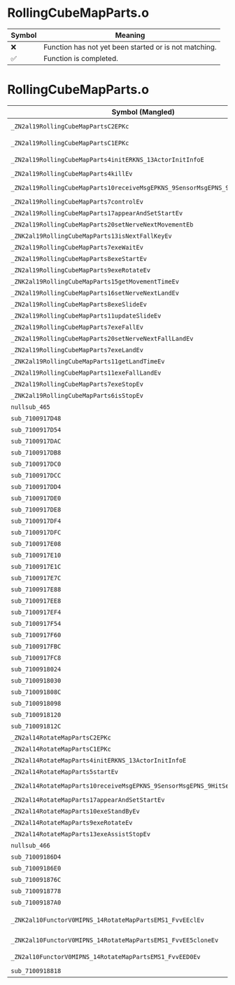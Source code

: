 # RollingCubeMapParts.o
| Symbol | Meaning 
| ------------- | ------------- 
| :x: | Function has not yet been started or is not matching. 
| :white_check_mark: | Function is completed. 


# RollingCubeMapParts.o
| Symbol (Mangled) | Symbol (Demangled) | Decompiled? |
| ------------- |  ------------- | ------------- |
| `_ZN2al19RollingCubeMapPartsC2EPKc` | `al::RollingCubeMapParts::RollingCubeMapParts(char const*)` | :white_check_mark: |
| `_ZN2al19RollingCubeMapPartsC1EPKc` | `al::RollingCubeMapParts::RollingCubeMapParts(char const*)` | :white_check_mark: |
| `_ZN2al19RollingCubeMapParts4initERKNS_13ActorInitInfoE` | `al::RollingCubeMapParts::init(al::ActorInitInfo const&)` | :white_check_mark: |
| `_ZN2al19RollingCubeMapParts4killEv` | `al::RollingCubeMapParts::kill(void)` | :white_check_mark: |
| `_ZN2al19RollingCubeMapParts10receiveMsgEPKNS_9SensorMsgEPNS_9HitSensorES5_` | `al::RollingCubeMapParts::receiveMsg(al::SensorMsg const*,al::HitSensor *,al::HitSensor *)` | :white_check_mark: |
| `_ZN2al19RollingCubeMapParts7controlEv` | `al::RollingCubeMapParts::control(void)` | :white_check_mark: |
| `_ZN2al19RollingCubeMapParts17appearAndSetStartEv` | `al::RollingCubeMapParts::appearAndSetStart(void)` | :white_check_mark: |
| `_ZN2al19RollingCubeMapParts20setNerveNextMovementEb` | `al::RollingCubeMapParts::setNerveNextMovement(bool)` | :white_check_mark: |
| `_ZNK2al19RollingCubeMapParts13isNextFallKeyEv` | `al::RollingCubeMapParts::isNextFallKey(void)const` | :white_check_mark: |
| `_ZN2al19RollingCubeMapParts7exeWaitEv` | `al::RollingCubeMapParts::exeWait(void)` | :white_check_mark: |
| `_ZN2al19RollingCubeMapParts8exeStartEv` | `al::RollingCubeMapParts::exeStart(void)` | :white_check_mark: |
| `_ZN2al19RollingCubeMapParts9exeRotateEv` | `al::RollingCubeMapParts::exeRotate(void)` | :white_check_mark: |
| `_ZNK2al19RollingCubeMapParts15getMovementTimeEv` | `al::RollingCubeMapParts::getMovementTime(void)const` | :white_check_mark: |
| `_ZN2al19RollingCubeMapParts16setNerveNextLandEv` | `al::RollingCubeMapParts::setNerveNextLand(void)` | :white_check_mark: |
| `_ZN2al19RollingCubeMapParts8exeSlideEv` | `al::RollingCubeMapParts::exeSlide(void)` | :white_check_mark: |
| `_ZN2al19RollingCubeMapParts11updateSlideEv` | `al::RollingCubeMapParts::updateSlide(void)` | :white_check_mark: |
| `_ZN2al19RollingCubeMapParts7exeFallEv` | `al::RollingCubeMapParts::exeFall(void)` | :white_check_mark: |
| `_ZN2al19RollingCubeMapParts20setNerveNextFallLandEv` | `al::RollingCubeMapParts::setNerveNextFallLand(void)` | :white_check_mark: |
| `_ZN2al19RollingCubeMapParts7exeLandEv` | `al::RollingCubeMapParts::exeLand(void)` | :white_check_mark: |
| `_ZNK2al19RollingCubeMapParts11getLandTimeEv` | `al::RollingCubeMapParts::getLandTime(void)const` | :white_check_mark: |
| `_ZN2al19RollingCubeMapParts11exeFallLandEv` | `al::RollingCubeMapParts::exeFallLand(void)` | :white_check_mark: |
| `_ZN2al19RollingCubeMapParts7exeStopEv` | `al::RollingCubeMapParts::exeStop(void)` | :white_check_mark: |
| `_ZNK2al19RollingCubeMapParts6isStopEv` | `al::RollingCubeMapParts::isStop(void)const` | :white_check_mark: |
| `nullsub_465` | `` | :white_check_mark: |
| `sub_7100917D48` | `` | :white_check_mark: |
| `sub_7100917D54` | `` | :white_check_mark: |
| `sub_7100917DAC` | `` | :white_check_mark: |
| `sub_7100917DB8` | `` | :white_check_mark: |
| `sub_7100917DC0` | `` | :white_check_mark: |
| `sub_7100917DCC` | `` | :white_check_mark: |
| `sub_7100917DD4` | `` | :white_check_mark: |
| `sub_7100917DE0` | `` | :white_check_mark: |
| `sub_7100917DE8` | `` | :white_check_mark: |
| `sub_7100917DF4` | `` | :white_check_mark: |
| `sub_7100917DFC` | `` | :white_check_mark: |
| `sub_7100917E08` | `` | :white_check_mark: |
| `sub_7100917E10` | `` | :white_check_mark: |
| `sub_7100917E1C` | `` | :white_check_mark: |
| `sub_7100917E7C` | `` | :white_check_mark: |
| `sub_7100917E88` | `` | :white_check_mark: |
| `sub_7100917EE8` | `` | :white_check_mark: |
| `sub_7100917EF4` | `` | :white_check_mark: |
| `sub_7100917F54` | `` | :white_check_mark: |
| `sub_7100917F60` | `` | :white_check_mark: |
| `sub_7100917FBC` | `` | :white_check_mark: |
| `sub_7100917FC8` | `` | :white_check_mark: |
| `sub_7100918024` | `` | :white_check_mark: |
| `sub_7100918030` | `` | :white_check_mark: |
| `sub_710091808C` | `` | :white_check_mark: |
| `sub_7100918098` | `` | :white_check_mark: |
| `sub_7100918120` | `` | :white_check_mark: |
| `sub_710091812C` | `` | :white_check_mark: |
| `_ZN2al14RotateMapPartsC2EPKc` | `al::RotateMapParts::RotateMapParts(char const*)` | :white_check_mark: |
| `_ZN2al14RotateMapPartsC1EPKc` | `al::RotateMapParts::RotateMapParts(char const*)` | :white_check_mark: |
| `_ZN2al14RotateMapParts4initERKNS_13ActorInitInfoE` | `al::RotateMapParts::init(al::ActorInitInfo const&)` | :white_check_mark: |
| `_ZN2al14RotateMapParts5startEv` | `al::RotateMapParts::start(void)` | :white_check_mark: |
| `_ZN2al14RotateMapParts10receiveMsgEPKNS_9SensorMsgEPNS_9HitSensorES5_` | `al::RotateMapParts::receiveMsg(al::SensorMsg const*,al::HitSensor *,al::HitSensor *)` | :white_check_mark: |
| `_ZN2al14RotateMapParts17appearAndSetStartEv` | `al::RotateMapParts::appearAndSetStart(void)` | :white_check_mark: |
| `_ZN2al14RotateMapParts10exeStandByEv` | `al::RotateMapParts::exeStandBy(void)` | :white_check_mark: |
| `_ZN2al14RotateMapParts9exeRotateEv` | `al::RotateMapParts::exeRotate(void)` | :white_check_mark: |
| `_ZN2al14RotateMapParts13exeAssistStopEv` | `al::RotateMapParts::exeAssistStop(void)` | :white_check_mark: |
| `nullsub_466` | `` | :white_check_mark: |
| `sub_71009186D4` | `` | :white_check_mark: |
| `sub_71009186E0` | `` | :white_check_mark: |
| `sub_710091876C` | `` | :white_check_mark: |
| `sub_7100918778` | `` | :white_check_mark: |
| `sub_71009187A0` | `` | :white_check_mark: |
| `_ZNK2al10FunctorV0MIPNS_14RotateMapPartsEMS1_FvvEEclEv` | `al::FunctorV0M<al::RotateMapParts *,void (al::RotateMapParts::*)(void)>::operator()(void)const` | :white_check_mark: |
| `_ZNK2al10FunctorV0MIPNS_14RotateMapPartsEMS1_FvvEE5cloneEv` | `al::FunctorV0M<al::RotateMapParts *,void (al::RotateMapParts::*)(void)>::clone(void)const` | :white_check_mark: |
| `_ZN2al10FunctorV0MIPNS_14RotateMapPartsEMS1_FvvEED0Ev` | `al::FunctorV0M<al::RotateMapParts *,void (al::RotateMapParts::*)(void)>::~FunctorV0M()` | :white_check_mark: |
| `sub_7100918818` | `` | :white_check_mark: |
